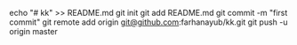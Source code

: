 echo "# kk" >> README.md
git init
git add README.md
git commit -m "first commit"
git remote add origin git@github.com:farhanayub/kk.git
git push -u origin master
